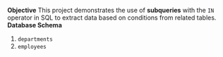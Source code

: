 **Objective**
This project demonstrates the use of **subqueries** with the `IN` operator in SQL to extract data based on conditions from related tables.
**Database Schema**
1. `departments`
2. `employees`

